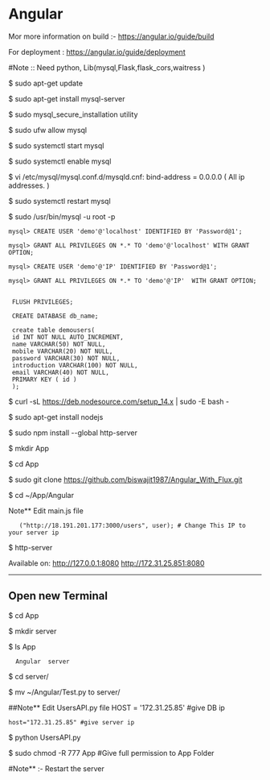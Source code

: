 # Angular

Mor more information on build :- https://angular.io/guide/build

For deployment : https://angular.io/guide/deployment


#Note :: Need python, Lib(mysql,Flask,flask_cors,waitress )

 $ sudo apt-get update
 
 $ sudo apt-get install mysql-server
 
 $ sudo mysql_secure_installation utility
 
 $ sudo ufw allow mysql
 
 $ sudo systemctl start mysql
 
 $ sudo systemctl enable mysql
 
 $ vi /etc/mysql/mysql.conf.d/mysqld.cnf:
 	bind-address		= 0.0.0.0 ( All ip addresses. )
	
 $ sudo systemctl restart mysql
 
 $ sudo /usr/bin/mysql -u root -p
      
	mysql> CREATE USER 'demo'@'localhost' IDENTIFIED BY 'Password@1';
	
	mysql> GRANT ALL PRIVILEGES ON *.* TO 'demo'@'localhost' WITH GRANT OPTION;
	
	mysql> CREATE USER 'demo'@'IP' IDENTIFIED BY 'Password@1';
	
	mysql> GRANT ALL PRIVILEGES ON *.* TO 'demo'@'IP'  WITH GRANT OPTION;
	
	 
	 FLUSH PRIVILEGES;
	 
	 CREATE DATABASE db_name;
	 
	 create table demousers(
	 id INT NOT NULL AUTO_INCREMENT,
	 name VARCHAR(50) NOT NULL,
	 mobile VARCHAR(20) NOT NULL,
	 password VARCHAR(30) NOT NULL,
	 introduction VARCHAR(100) NOT NULL,
	 email VARCHAR(40) NOT NULL,
	 PRIMARY KEY ( id )
	 );
	 

 $ curl -sL https://deb.nodesource.com/setup_14.x | sudo -E bash -
 
 $ sudo apt-get install nodejs
 
 $ sudo npm install --global http-server
 
 $ mkdir App
 
 $ cd App
 
 $ sudo git clone https://github.com/biswajit1987/Angular_With_Flux.git
 
 $ cd ~/App/Angular
 
 Note** Edit  main.js file 
 

       ("http://18.191.201.177:3000/users", user); # Change This IP to your server ip


 
 $ http-server
 
 Available on:
  http://127.0.0.1:8080
  http://172.31.25.851:8080

 ---------------------------
 Open new Terminal
 ---------------------------
 
 $ cd App
 
 $ mkdir server
 
 $  ls App
 
      Angular  server
	  
 $ cd server/
 
 $ mv ~/Angular/Test.py to server/
 
 ##Note** Edit UsersAPI.py file
 	HOST = '172.31.25.85' #give DB ip
	
	host="172.31.25.85" #give server ip

 
 $ python UsersAPI.py

 $ sudo chmod -R 777 App #Give full permission to App Folder
 
 #Note** :- Restart the server
 
